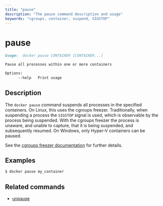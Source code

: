 ```yaml
---
title: "pause"
description: "The pause command description and usage"
keywords: "cgroups, container, suspend, SIGSTOP"
---
```


<!-- This file is maintained within the docker/docker Github
     repository at https://github.com/docker/docker/. Make all
     pull requests against that repo. If you see this file in
     another repository, consider it read-only there, as it will
     periodically be overwritten by the definitive file. Pull
     requests which include edits to this file in other repositories
     will be rejected.
-->

# pause

```markdown
Usage:  docker pause CONTAINER [CONTAINER...]

Pause all processes within one or more containers

Options:
      --help   Print usage
```

## Description

The `docker pause` command suspends all processes in the specified containers.
On Linux, this uses the cgroups freezer. Traditionally, when suspending a process
the `SIGSTOP` signal is used, which is observable by the process being suspended.
With the cgroups freezer the process is unaware, and unable to capture,
that it is being suspended, and subsequently resumed. On Windows, only Hyper-V
containers can be paused.

See the
[cgroups freezer documentation](https://www.kernel.org/doc/Documentation/cgroup-v1/freezer-subsystem.txt)
for further details.

## Examples

```bash
$ docker pause my_container
```

## Related commands

* [unpause](unpause.md)
